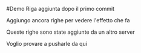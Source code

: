 #Demo
Riga aggiunta dopo il primo commit

Aggiungo ancora righe per vedere l'effetto che fa

Queste righe sono state aggiunte da un altro server

Voglio provare a pusharle da qui
